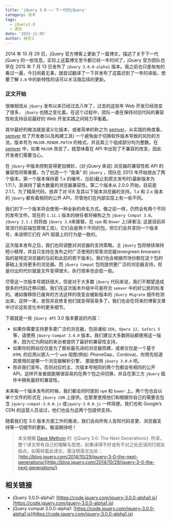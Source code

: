 ```yaml
---
title: 'jQuery 3.0 —— 下一代的jQuery'
category: 技术
tags:
  - jQuery3.0
  - 译文
date: '2015-11-05'
author: 根号三
---
```


2014 年 10 月 29 日，jQuery 官方博客上更新了一篇博文，描述了关于下一代 jQuery 的一些信息。实际上这篇博文至今都已经一年时间了，jQuery 官方团队也早在 2015 年 7 月 13 日发布了 `jQuery 3.0.0-alpha1` 版本。我之前也只是匆匆的看过一遍，今日闲着无事，就尝试翻译了一下并发布了这篇迟到了一年的译版，想要了解 `3.0` 中的新特性的话可以关注我后续的更新。

<!-- more -->

### 正文开始

很难相信从 `jQuery` 发布以来已经过去八年了，过去的这些年 Web 开发已经改变了很多， `jQuery` 也随之变化着。在这个过程中，团队一直在保持对旧代码的兼容性和支持目前最好的 Web 开发实践之间努力平衡着。

其中最好的做法就是语义化版本，或者简单的称之为 [semver](http://semver.org/lang/zh-CN/)，从实践的角度看，[semver](http://semver.org/lang/zh-CN/) 给了开发者(以及构建工具) 一个避免由于切换软件版本导致的风险的方法。版本号为 `MAJOR.MINOR.PATCH` 的格式，并且其三个组成部分均为整数。在[semver](http://semver.org/lang/zh-CN/) 中，如果 `MAJOR` 改变了，就意味着在 API 中出现了不兼容的改变，因此开发者们需要当心。

在 `jQuery` 中版本控制变得更加微妙，(对 jQuery 来说) 浏览器的兼容性和 API 的兼容性同等重要。为了创造一个 “苗条” 的 `jQuery` ，团队在 2013 年开始放出了两个版本。第一个版本保持着 1.x 的编号，当前(截止到原文发布时)最新版本为 1.11.1，其保持了最大数量的浏览器兼容性。第二个版本从 2.0.0 开始，目前是 2.1.1，为了精简代码，放弃了对 IE8 及其以下版本浏览器的支持。1.x 和 2.x 版本的 `jQuery` 都有着相同的公开 API，尽管他们在内部实现上有一些不同。

我们的下一个版本将会使用一种全新的命名方式。像之前一样，仍然会有两个不同的发布文件。现在的 `1.11.1` 版本的继任者将被称之为 `jQuery Compat 3.0`。`jQuery 2.1.1` 则将由 `jQuery 3.0`来接替。在 `npm` 和 `Bower` 上(译者注: 这是目前非常流行的前端包管理工具)，它们会是两个不同的包，但它们会共享同一个版本号，来说明它们在 API 层面上的行为是一致的。

这次版本发布之后，我们也将调整对浏览器的支持策略。主 `jQuery` 包将继续保持短小精悍，并且只支持在发布之时广泛使用的常青浏览器(evergreen browsers 指的是特定浏览器的当前和此前的若干版本)。我们也会根据市场份额在这个包的基础上支持更多的浏览器。而 `jQuery Compat` 包则提供更广泛的浏览器支持，但是付出的代价就是文件变得很大，执行效率也会低一些。

尽管这一次版本号跳跃很大，但是对于大多数 `jQuery` 代码来说，我们不期望造成很多的代码迁移问题。我们在这次版本升级中可是符合 `semver` 中的好公民的标准的。诸如像移除已废弃的方法这样的改变会被新版本的 `jQuery Migrate` 插件检测出来，这样一来，发现并且修复他们就变得容易多了。我们也会在将来的博客文章中讨论这些变化中的更多细节。

下面就是一些 `jQuery API` 3.0 版本要说的内容：

- 如果你需要支持更多更广泛的浏览器，包括诸如 `IE8, Opera 12, Safari 5` 等，请使用 `jQuery-Compat 3.0.0` 版本。我们建议大多数网站都使用这一版本，因为它为网站的来访者提供了最好的兼容性支持。
- 如果你的网站仅仅是为了那些最先进的浏览器而建，或者仅仅是一个基于 `HTML` 的应用以嵌入一个 `web` 视图(例如: PhoneGap，Cordova)，你预先知道其使用的是哪一个浏览器解析引擎， 那就使用 `jQuery 3.0.0` 吧。
- 除非我们宣布，否则对应的主、次版本号相同的两个包都会有相同的公开 API。这样开发者就能够很容易的在两个包之间切换，并且在第三方 `jQuery` 插件中拥有最好的兼容性。

未来每一个版本发布的时候，我们都会同时放到 `npm` 和 `bower` 上。两个包也会以单个文件的形式在 `jQuery CDN` 上提供。在那里使用他们和根据你自己的需要去包含 `jquery-compat-3.0.0.js` 或`jquery-3.0.0.js` 一样简便。我们也和 Google’s CDN 的运营人员谈过，他们也会为这两个包提供支持。

随着我们在 3.0 版本方面工作的推进，我们会向所有人告知代码变更、浏览器支持等一切细节的更新。敬请期待吧！

> 本文根据 [Dave Methvin](http://blog.jquery.com/author/dmethvin/) 的《jQuery 3.0: The Next Generations》所译，整个译文带有自己的理解与思想，如果译得不好或有不对之处还请同行朋友指点。如需转载此译文，需注明英文出处：[http://blog.jquery.com/2014/10/29/jquery-3-0-the-next-generations/](http://blog.jquery.com/2014/10/29/jquery-3-0-the-next-generations/)

## 相关链接

- jQuery 3.0.0-alpha1: [https://code.jquery.com/jquery-3.0.0-alpha1.js](https://code.jquery.com/jquery-3.0.0-alpha1.js)
- jQuery compat 3.0.0-alpha1: [https://code.jquery.com/jquery-3.0.0-alpha1.js](https://code.jquery.com/jquery-3.0.0-alpha1.js)
